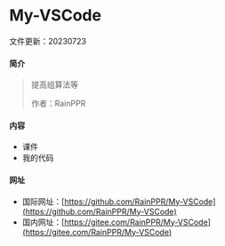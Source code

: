 # My-VSCode

文件更新：20230723

#### 简介

> 提高组算法等
>
> 作者：RainPPR

#### 内容

* 课件
* 我的代码

#### 网址

* 国际网址：[https://github.com/RainPPR/My-VSCode](https://github.com/RainPPR/My-VSCode)
* 国内网址：[https://gitee.com/RainPPR/My-VSCode](https://gitee.com/RainPPR/My-VSCode)

